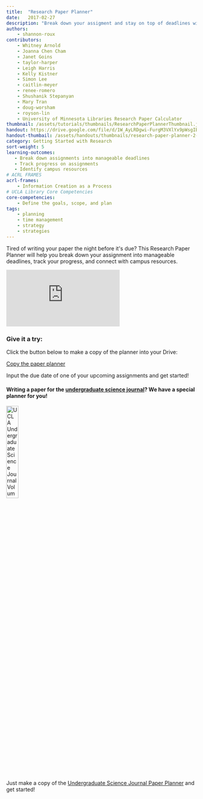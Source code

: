 ```yaml
---
title:  "Research Paper Planner"
date:   2017-02-27
description: "Break down your assigment and stay on top of deadlines with this useful planner!! Writing for the Undergraduate Science Journal? We have a planner for that, too!"
authors:
    - shannon-roux
contributors:
    - Whitney Arnold
    - Joanna Chen Cham
    - Janet Goins
    - taylor-harper
    - Leigh Harris
    - Kelly Kistner
    - Simon Lee
    - caitlin-meyer
    - renee-romero
    - Shushanik Stepanyan
    - Mary Tran
    - doug-worsham
    - royson-lin
    - University of Minnesota Libraries Research Paper Calculator
thumbnail: /assets/tutorials/thumbnails/ResearchPaperPlannerThumbnail.jpg
handout: https://drive.google.com/file/d/1W_AyLRDgwi-FurgM3VXlYx9pWsgIBle8/preview
handout-thumbail: /assets/handouts/thumbnails/research-paper-planner-2-tn.png
category: Getting Started with Research
sort-weight: 5
learning-outcomes:
   - Break down assignments into manageable deadlines
   - Track progress on assignments
   - Identify campus resources
# ACRL FRAMES
acrl-frames:
    - Information Creation as a Process
# UCLA Library Core Competencies
core-competencies:
    - Define the goals, scope, and plan
tags:
    - planning
    - time management
    - strategy
    - strategies
---
```


<p>Tired of writing your paper the night before it's due? This Research Paper Planner will help you break down your assignment into manageable deadlines, track your progress, and connect with campus resources.</p>

<div class="embed-responsive embed-responsive-16by9">
  <iframe class="embed-responsive-item" src="https://www.youtube.com/embed/hhv8PIFHvek" frameborder="0" allowfullscreen></iframe>
</div>

<h3 class="mt-3">Give it a try:</h3>

Click the button below to make a copy of the planner into your Drive:
    
<a class="btn btn-primary my-1" href="https://bit.ly/copy-the-paper-planner" target="_blank" role="button">Copy the paper planner</a>
    
<p >Input the due date of one of your upcoming assignments and get started!</p>
<h4>Writing a paper for the <a href="https://uclausj.weebly.com/">undergraduate science journal</a>? We have a special planner for you!</h4>
<img src="{{ '/assets/images/USJ_2019_Final_Page_01.jpg' | prepend: site.baseurl }}" class="img-fluid"  width="25%" alt="UCLA Undergraduate Science Journal Volume 32" > 
<p>Just make a copy of the <a href="https://docs.google.com/spreadsheets/d/15cwDTiDNmZRcY_RtIrdNBGY2Qxb2MptUD9XP_4W08J0/copy" target="_blank">Undergraduate Science Journal Paper Planner</a> and get started!</p>

